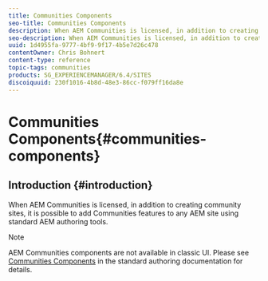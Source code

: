 ```yaml
---
title: Communities Components
seo-title: Communities Components
description: When AEM Communities is licensed, in addition to creating community sites, it is possible to add Communities features to any AEM site using standard AEM authoring tools.
seo-description: When AEM Communities is licensed, in addition to creating community sites, it is possible to add Communities features to any AEM site using standard AEM authoring tools.
uuid: 1d4955fa-9777-4bf9-9f17-4b5e7d26c478
contentOwner: Chris Bohnert
content-type: reference
topic-tags: communities
products: SG_EXPERIENCEMANAGER/6.4/SITES
discoiquuid: 230f1016-4b8d-48e3-86cc-f079ff16da8e
---
```


# Communities Components{#communities-components}

## Introduction {#introduction}

When AEM Communities is licensed, in addition to creating community sites, it is possible to add Communities features to any AEM site using standard AEM authoring tools.

>[!NOTE]
>
>AEM Communities components are not available in classic UI. Please see [Communities Components](../../../communities/using/author-communities.md) in the standard authoring documentation for details.

